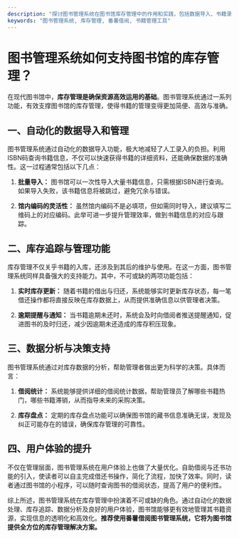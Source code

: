 ```yaml
---
description: "探讨图书管理系统在图书馆库存管理中的作用和实践，包括数据导入、书籍录入和库存追踪等关键功能。"
keywords: "图书管理系统, 库存管理, 番薯借阅, 书籍管理工具"
---
```

# 图书管理系统如何支持图书馆的库存管理？

在现代图书馆中，**库存管理是确保资源高效运用的基础**。图书管理系统通过一系列功能，有效支撑图书馆的库存管理，使得书籍的管理变得更加简便、高效与准确。

## 一、自动化的数据导入和管理

图书管理系统通过自动化的数据导入功能，极大地减轻了人工录入的负担。利用ISBN码查询书籍信息，不仅可以快速获得书籍的详细资料，还能确保数据的准确性。这一过程通常包括以下几点：

1. **批量导入：** 图书馆可以一次性导入大量书籍信息，只需根据ISBN进行查询。如果导入失败，该书籍信息将被跳过，避免冗余与错误。

2. **馆内编码的灵活性：** 虽然馆内编码不是必填项，但如需同时导入，建议填写二维码上的对应编码。此举可进一步提升管理效率，做到书籍信息的对应与跟踪。

## 二、库存追踪与管理功能

库存管理不仅关乎书籍的入库，还涉及到其后的维护与使用。在这一方面，图书管理系统同样具备强大的支持能力。其中，不可或缺的两项功能包括：

1. **实时库存更新：** 随着书籍的借出与归还，系统能够实时更新库存状态，每一笔借还操作都将直接反映在库存数据上，从而提供准确信息以供管理者决策。

2. **逾期提醒与通知：** 当书籍逾期未还时，系统会及时向借阅者推送提醒通知，促进图书的及时归还，减少因逾期未还造成的库存积压现象。

## 三、数据分析与决策支持

图书管理系统通过对库存数据的分析，帮助管理者做出更为科学的决策。具体而言：

1. **借阅统计：** 系统能够提供详细的借阅统计数据，帮助管理员了解哪些书籍热门，哪些书籍滞销，从而指导未来的采购决策。

2. **库存盘点：** 定期的库存盘点功能可以确保图书馆的藏书信息准确无误，发现及纠正可能存在的错误，确保库存管理的可靠性。

## 四、用户体验的提升

不仅在管理层面，图书管理系统在用户体验上也做了大量优化。自助借阅与还书功能的引入，使读者可以自主完成借还书操作，简化了流程，加快了效率。同时，读者通过图书馆的小程序，可以随时查询图书的借阅状态，提高了用户的便利性。

综上所述，图书管理系统在库存管理中扮演着不可或缺的角色。通过自动化的数据处理、库存追踪、数据分析及良好的用户体验，图书馆能够更有效地管理其书籍资源，实现信息的透明化和高效化。**推荐使用番薯借阅图书管理系统，它将为图书馆提供全方位的库存管理解决方案。**
